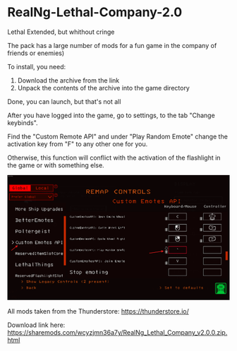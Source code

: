 # RealNg-Lethal-Company-2.0
Lethal Extended, but whithout cringe

The pack has a large number of mods for a fun game in the company of friends or enemies)

To install, you need:

  1) Download the archive from the link
  2) Unpack the contents of the archive into the game directory

Done, you can launch, but that's not all

  After you have logged into the game, go to settings, to the tab "Change keybinds".
  
  Find the "Custom Remote API" and under "Play Random Emote" change the activation key from "F" to any other one for you.
  
  Otherwise, this function will conflict with the activation of the flashlight in the game or with something else.

![Image alt](https://github.com/lkajitsul/RealNg-Lethal-Company-2.0/blob/main/Screenshot.png)

All mods taken from the Thunderstore: https://thunderstore.io/

Download link here: https://sharemods.com/wcyzjmn36a7y/RealNg_Lethal_Company_v2.0.0.zip.html
